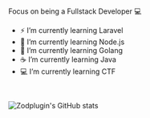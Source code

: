 Focus on being a Fullstack Developer 💻

- ⚡ I’m currently learning Laravel
- 🌠 I’m currently learning Node.js
- 🦠 I’m currently learning Golang
- ☕ I’m currently learning Java
- 💻 I’m currently learning CTF
<br> 

![Zodplugin's GitHub stats](https://github-readme-stats.vercel.app/api?username=zodplugin&show_icons=true)

